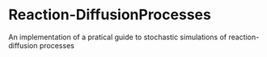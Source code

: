 # Reaction-DiffusionProcesses
An implementation of a pratical guide to stochastic simulations of reaction-diffusion processes
